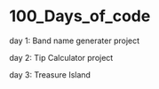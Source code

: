 # 100_Days_of_code
day 1: Band name generater project

day 2: Tip Calculator project

day 3: Treasure Island
